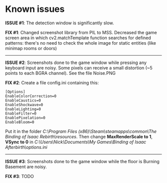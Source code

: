 # Known issues

**ISSUE #1**: The detection window is significantly slow.

**FIX #1**: Changed screenshot library from PIL to MSS. Decreased the game screen area in which cv2.matchTemplate function searches for defined patterns: there's no need to check the whole image for static entities (like minimap rooms or doors)

---

**ISSUE #2**: Screenshots done to the game window while pressing any keyboard input are noisy. Some pixels can receive a small distortion (~5 points to each BGRA channel). See the file Noise.PNG

**FIX #2**: 
Create a file config.ini containing this:
```
[Options]
EnableColorCorrection=0
EnableCaustics=0
EnableShockwave=0
EnableLighting=0
EnableFilter=0
EnablePixelation=0
EnableBloom=0
```
Put it in the folder *C:\Program Files (x86)\Steam\steamapps\common\The Binding of Isaac Rebirth\resources*. Then change **MaxRenderScale to 1**, **VSync to 0** in *C:\Users\Nick\Documents\My Games\Binding of Isaac Afterbirth\options.ini*

---
**ISSUE #3**:
Screenshots done to the game window while the floor is Burning Basement are noisy.

**FIX #3**: TODO


